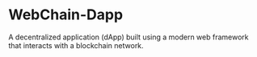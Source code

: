 # WebChain-Dapp
A decentralized application (dApp) built using a modern web framework that interacts with a blockchain network.
